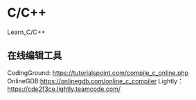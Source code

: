 # C/C++
Learn_C/C++

## 在线编辑工具
CodingGround: https://tutorialspoint.com/compile_c_online.php
OnlineGDB:https://onlinegdb.com/online_c_compiler
Lightly：https://cde2f3ce.lightly.teamcode.com/

